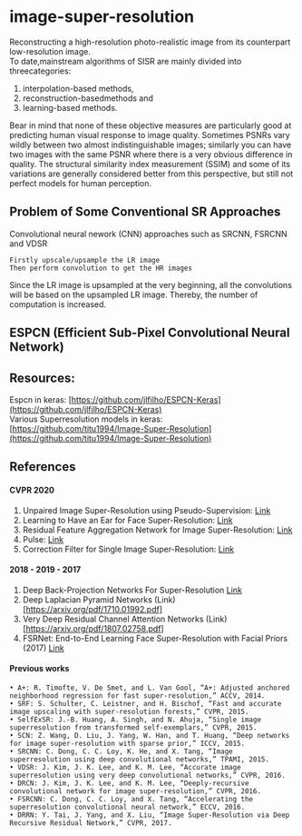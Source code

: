 # image-super-resolution
Reconstructing a high-resolution photo-realistic image from its counterpart low-resolution image.  
To date,mainstream algorithms of SISR are mainly divided into threecategories:  
1. interpolation-based  methods,  
2. reconstruction-basedmethods and 
3. learning-based methods.

Bear in mind that none of these objective measures are particularly good at predicting human visual response to image quality. Sometimes PSNRs vary wildly between two almost indistinguishable images; similarly you can have two images with the same PSNR where there is a very obvious difference in quality. The structural similarity index measurement (SSIM) and some of its variations are generally considered better from this perspective, but still not perfect models for human perception.

## Problem of Some Conventional SR Approaches
Convolutional neural nework (CNN) approaches such as SRCNN, FSRCNN and VDSR

    Firstly upscale/upsample the LR image
    Then perform convolution to get the HR images
Since the LR image is upsampled at the very beginning, all the convolutions will be based on the upsampled LR image. Thereby, the number of computation is increased.

## ESPCN (Efficient Sub-Pixel Convolutional Neural Network)
[]()


## Resources:
Espcn in keras: [https://github.com/jlfilho/ESPCN-Keras](https://github.com/jlfilho/ESPCN-Keras) <br>
Various Superresolution models in keras: [https://github.com/titu1994/Image-Super-Resolution](https://github.com/titu1994/Image-Super-Resolution)

## References
#### CVPR 2020
1. Unpaired Image Super-Resolution using Pseudo-Supervision: [Link](https://openaccess.thecvf.com/content_CVPR_2020/papers/Maeda_Unpaired_Image_Super-Resolution_Using_Pseudo-Supervision_CVPR_2020_paper.pdf)
2. Learning to Have an Ear for Face Super-Resolution: [Link](https://openaccess.thecvf.com/content_CVPR_2020/papers/Meishvili_Learning_to_Have_an_Ear_for_Face_Super-Resolution_CVPR_2020_paper.pdf)
3. Residual Feature Aggregation Network for Image Super-Resolution: [Link](https://openaccess.thecvf.com/content_CVPR_2020/papers/Liu_Residual_Feature_Aggregation_Network_for_Image_Super-Resolution_CVPR_2020_paper.pdf)
4. Pulse: [Link](https://arxiv.org/pdf/2003.03808.pdf)
5. Correction Filter for Single Image Super-Resolution: [Link](https://openaccess.thecvf.com/content_CVPR_2020/papers/Abu_Hussein_Correction_Filter_for_Single_Image_Super-Resolution_Robustifying_Off-the-Shelf_Deep_Super-Resolvers_CVPR_2020_paper.pdf)


#### 2018 - 2019 - 2017
1. Deep Back-Projection Networks For Super-Resolution [Link](https://arxiv.org/pdf/1803.02735.pdf)
2. Deep Laplacian Pyramid Networks (Link)[https://arxiv.org/pdf/1710.01992.pdf]
3. Very Deep Residual Channel Attention Networks (Link)[https://arxiv.org/pdf/1807.02758.pdf]
4. FSRNet: End-to-End Learning Face Super-Resolution with Facial Priors (2017) [Link](https://arxiv.org/pdf/1711.10703.pdf)

#### Previous works
   
    • A+: R. Timofte, V. De Smet, and L. Van Gool, “A+: Adjusted anchored neighborhood regression for fast super-resolution,” ACCV, 2014.
    • SRF: S. Schulter, C. Leistner, and H. Bischof, “Fast and accurate image upscaling with super-resolution forests,” CVPR, 2015.
    • SelfExSR: J.-B. Huang, A. Singh, and N. Ahuja, “Single image superresolution from transformed self-exemplars,” CVPR, 2015.
    • SCN: Z. Wang, D. Liu, J. Yang, W. Han, and T. Huang, “Deep networks for image super-resolution with sparse prior,” ICCV, 2015.
    • SRCNN: C. Dong, C. C. Loy, K. He, and X. Tang, “Image superresolution using deep convolutional networks,” TPAMI, 2015.
    • VDSR: J. Kim, J. K. Lee, and K. M. Lee, “Accurate image superresolution using very deep convolutional networks,” CVPR, 2016.
    • DRCN: J. Kim, J. K. Lee, and K. M. Lee, “Deeply-recursive convolutional network for image super-resolution,” CVPR, 2016.
    • FSRCNN: C. Dong, C. C. Loy, and X. Tang, “Accelerating the superresolution convolutional neural network,” ECCV, 2016.
    • DRRN: Y. Tai, J. Yang, and X. Liu, “Image Super-Resolution via Deep Recursive Residual Network,” CVPR, 2017.
